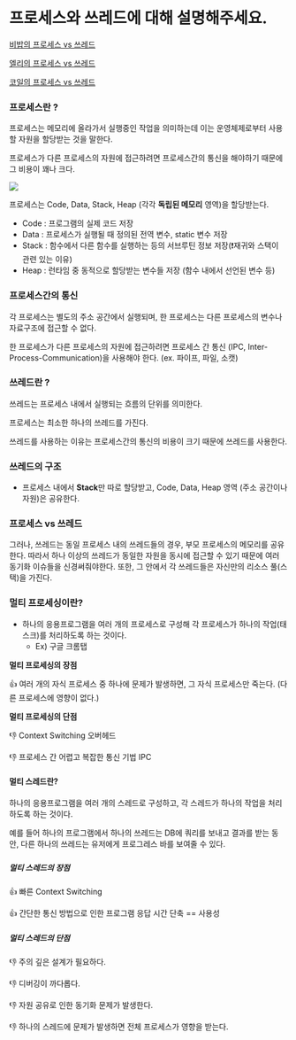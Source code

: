 # 프로세스와 쓰레드에 대해 설명해주세요.

[비밥의 프로세스 vs 쓰레드](bebop.md)

[엘리의 프로세스 vs 쓰레드](elly-process-vs-thread.md)

[코일의 프로세스 vs 쓰레드](coyle-process-vs-thread.md)

### 프로세스란 ? 

프로세스는 메모리에 올라가서 실행중인 작업을 의미하는데 이는 운영체제로부터 사용할 자원을 할당받는 것을 말한다.

프로세스가 다른 프로세스의 자원에 접근하려면 프로세스간의 통신을 해야하기 때문에 그 비용이 꽤나 크다.

![](https://camo.githubusercontent.com/c0dccd0a2ddcd699ca03a320f705ce6f24de350a/68747470733a2f2f676d6c776a64393430352e6769746875622e696f2f696d616765732f6f732d70726f636573732d616e642d7468726561642f70726f636573732e706e67)



프로세스는 Code, Data, Stack, Heap (각각 **독립된 메모리** 영역)을 할당받는다. 

- Code : 프로그램의 실제 코드 저장
- Data : 프로세스가 실행될 때 정의된 전역 변수, static 변수 저장
- Stack : 함수에서 다른 함수를 실행하는 등의 서브루틴 정보 저장(❗️재귀와 스택이 관련 있는 이유)
- Heap : 런타임 중 동적으로 할당받는 변수들 저장 (함수 내에서 선언된 변수 등)



### 프로세스간의 통신

각 프로세스는 별도의 주소 공간에서 실행되며, 한 프로세스는 다른 프로세스의 변수나 자료구조에 접근할 수 없다.

한 프로세스가 다른 프로세스의 자원에 접근하려면 프로세스 간 통신 (IPC, Inter-Process-Communication)을 사용해야 한다. (ex. 파이프, 파일, 소캣)



### 쓰레드란 ?

쓰레드는 프로세스 내에서 실행되는 흐름의 단위를 의미한다.

프로세스는 최소한 하나의 쓰레드를 가진다.

쓰레드를 사용하는 이유는 프로세스간의 통신의 비용이 크기 때문에 쓰레드를 사용한다.



### 쓰레드의 구조 

- 프로세스 내에서 **Stack**만 따로 할당받고, Code, Data, Heap 영역 (주소 공간이나 자원)은 공유한다.



### 프로세스 vs 쓰레드

그러나, 쓰레드는 동일 프로세스 내의 쓰레드들의 경우, 부모 프로세스의 메모리를 공유한다. 따라서 하나 이상의 쓰레드가 동일한 자원을 동시에 접근할 수 있기 때문에 여러 동기화 이슈들을 신경써줘야한다. 또한, 그 안에서 각 쓰레드들은 자신만의 리소스 풀(스택)을 가진다.



### 멀티 프로세싱이란? 

- 하나의 응용프로그램을 여러 개의 프로세스로 구성해 각 프로세스가 하나의 작업(태스크)를 처리하도록 하는 것이다.
  - Ex) 구글 크롬탭

**멀티 프로세싱의 장점**

👍  여러 개의 자식 프로세스 중 하나에 문제가 발생하면, 그 자식 프로세스만 죽는다. (다른 프로세스에 영향이 없다.)

**멀티 프로세싱의 단점**

👎 Context Switching 오버헤드

👎 프로세스 간 어렵고 복잡한 통신 기법 IPC



#### 멀티 스레드란? 

하나의 응용프로그램을 여러 개의 스레드로 구성하고, 각 스레드가 하나의 작업을 처리하도록 하는 것이다.

예를 들어 하나의 프로그램에서 하나의 쓰레드는 DB에 쿼리를 보내고 결과를 받는 동안, 다른 하나의 쓰레드는 유저에게 프로그레스 바를 보여줄 수 있다.

### 



##### 멀티 스레드의 장점

👍 빠른 Context Switching

👍 간단한 통신 방법으로 인한 프로그램 응답 시간 단축 == 사용성 

##### 멀티 스레드의 단점

👎 주의 깊은 설계가 필요하다.

👎 디버깅이 까다롭다.

👎 자원 공유로 인한 동기화 문제가 발생한다.

👎 하나의 스레드에 문제가 발생하면 전체 프로세스가 영향을 받는다.
